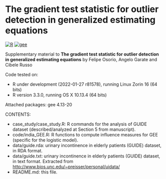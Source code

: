 # The gradient test statistic for outlier detection in generalized estimating equations

[![R](https://img.shields.io/badge/Made%20with-R%20under%20development-success)](https://cran.r-project.org/)
[![gee](https://img.shields.io/badge/gee-4.13--20-orange)](https://cran.r-project.org/package=gee)

Supplementary material to **The gradient test statistic for outlier detection in generalized estimating equations** by Felipe Osorio, Angelo Garate and Cibele Russo

Code tested on:
- R under development (2022-01-27 r81578), running Linux Zorin 16 (64 bits)
- R version 3.3.0, running OS X 10.13.4 (64 bits)

Attached packages: gee 4.13-20

CONTENTS:
- case_study/case_study.R: R commands for the analysis of GUIDE dataset (described/analyzed at Section 5 from manuscript).
- code/india_GEE.R: R functions to compute influence measures for GEE (specific for the logistic model).
- data/guide.rda: urinary incontinence in elderly patients (GUIDE) dataset, in RDA format.
- data/guide.txt: urinary incontinence in elderly patients (GUIDE) dataset, in text format. Extracted from http://www.bios.unc.edu/~preisser/personal/uidata/
- README.md: this file.
